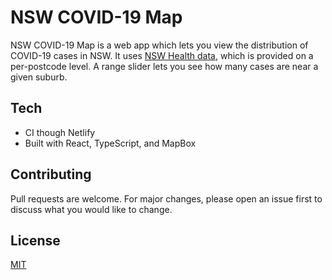 # NSW COVID-19 Map

NSW COVID-19 Map is a web app which lets you view the distribution of COVID-19 cases in NSW. It uses [NSW Health data](https://data.nsw.gov.au/data/dataset/covid-19-cases-by-location), which is provided on a per-postcode level. A range slider lets you see how many cases are near a given suburb.

## Tech

- CI though Netlify
- Built with React, TypeScript, and MapBox

## Contributing

Pull requests are welcome. For major changes, please open an issue first to discuss what you would like to change.

## License

[MIT](https://choosealicense.com/licenses/mit/)
